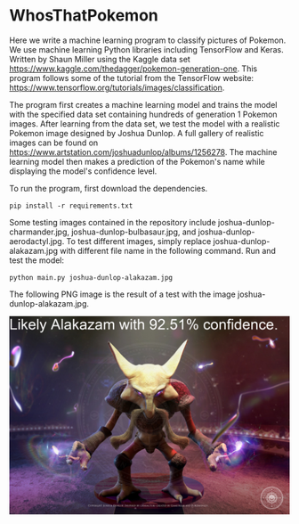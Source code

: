 # WhosThatPokemon
Here we write a machine learning program to classify pictures of Pokemon.
We use machine learning Python libraries including TensorFlow and Keras.
Written by Shaun Miller using the Kaggle data set https://www.kaggle.com/thedagger/pokemon-generation-one.
This program follows some of the tutorial from the TensorFlow website: https://www.tensorflow.org/tutorials/images/classification.

The program first creates a machine learning model and trains the model with the specified data set containing hundreds of generation 1 Pokemon images.
After learning from the data set, we test the model with a realistic Pokemon image designed by Joshua Dunlop.
A full gallery of realistic images can be found on https://www.artstation.com/joshuadunlop/albums/1256278.
The machine learning model then makes a prediction of the Pokemon's name while displaying the model's confidence level.

To run the program, first download the dependencies.
```
pip install -r requirements.txt

```

Some testing images contained in the repository include joshua-dunlop-charmander.jpg, joshua-dunlop-bulbasaur.jpg, and joshua-dunlop-aerodactyl.jpg.
To test different images, simply replace joshua-dunlop-alakazam.jpg with different file name in the following command.
Run and test the model:

```
python main.py joshua-dunlop-alakazam.jpg

```

The following PNG image is the result of a test with the image joshua-dunlop-alakazam.jpg.

![alt text](https://github.com/shaunmillerc1010/WhosThatPokemon/blob/main/preview.png)
